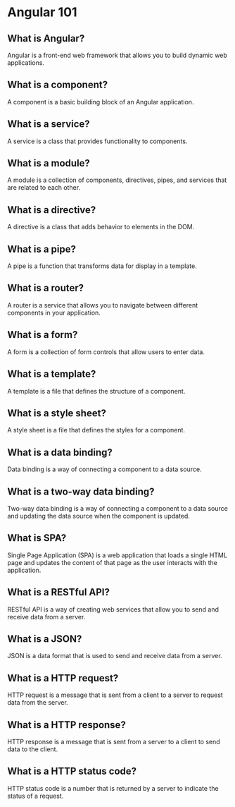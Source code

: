 # Angular 101
## What is Angular?
Angular is a front-end web framework that allows you to build dynamic web applications.

## What is a component?
A component is a basic building block of an Angular application.

## What is a service?
A service is a class that provides functionality to components.

## What is a module?
A module is a collection of components, directives, pipes, and services that are related to each other.

## What is a directive?
A directive is a class that adds behavior to elements in the DOM.

## What is a pipe?
A pipe is a function that transforms data for display in a template.

## What is a router?
A router is a service that allows you to navigate between different components in your application.

## What is a form?
A form is a collection of form controls that allow users to enter data.

## What is a template?
A template is a file that defines the structure of a component.

## What is a style sheet?
A style sheet is a file that defines the styles for a component.

## What is a data binding?
Data binding is a way of connecting a component to a data source.

## What is a two-way data binding?
Two-way data binding is a way of connecting a component to a data source and updating the data source when the component is updated.

## What is SPA?
Single Page Application (SPA) is a web application that loads a single HTML page and updates the content of that page as the user interacts with the application.

## What is a RESTful API?
RESTful API is a way of creating web services that allow you to send and receive data from a server.

## What is a JSON?
JSON is a data format that is used to send and receive data from a server.

## What is a HTTP request?
HTTP request is a message that is sent from a client to a server to request data from the server.

## What is a HTTP response?
HTTP response is a message that is sent from a server to a client to send data to the client.

## What is a HTTP status code?
HTTP status code is a number that is returned by a server to indicate the status of a request.